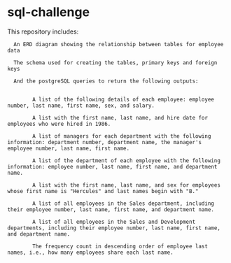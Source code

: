 # sql-challenge

This repository includes:

      An ERD diagram showing the relationship between tables for employee data
      
      The schema used for creating the tables, primary keys and foreign keys
      
      And the postgreSQL queries to return the following outputs:
      
      
            A list of the following details of each employee: employee number, last name, first name, sex, and salary.

            A list with the first name, last name, and hire date for employees who were hired in 1986.

            A list of managers for each department with the following information: department number, department name, the manager's employee number, last name, first name.

            A list of the department of each employee with the following information: employee number, last name, first name, and department name.

            A list with the first name, last name, and sex for employees whose first name is "Hercules" and last names begin with "B."

            A list of all employees in the Sales department, including their employee number, last name, first name, and department name.

            A list of all employees in the Sales and Development departments, including their employee number, last name, first name, and department name.

            The frequency count in descending order of employee last names, i.e., how many employees share each last name.
